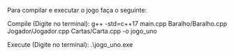 Para compilar e executar o jogo faça o seguinte:

Compile (Digite no terminal):
g++ -std=c++17 main.cpp Baralho/Baralho.cpp Jogador/Jogador.cpp Cartas/Carta.cpp -o jogo_uno

Execute (Digite no terminal):
.\jogo_uno.exe